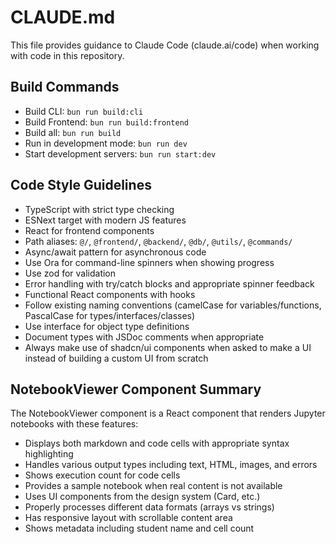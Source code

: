 # CLAUDE.md

This file provides guidance to Claude Code (claude.ai/code) when working with code in this repository.

## Build Commands
- Build CLI: `bun run build:cli`
- Build Frontend: `bun run build:frontend`
- Build all: `bun run build`
- Run in development mode: `bun run dev`
- Start development servers: `bun run start:dev`

## Code Style Guidelines
- TypeScript with strict type checking
- ESNext target with modern JS features
- React for frontend components
- Path aliases: `@/`, `@frontend/`, `@backend/`, `@db/`, `@utils/`, `@commands/`
- Async/await pattern for asynchronous code
- Use Ora for command-line spinners when showing progress
- Use zod for validation
- Error handling with try/catch blocks and appropriate spinner feedback
- Functional React components with hooks
- Follow existing naming conventions (camelCase for variables/functions, PascalCase for types/interfaces/classes)
- Use interface for object type definitions
- Document types with JSDoc comments when appropriate
- Always make use of shadcn/ui components when asked to make a UI instead of building a custom UI from scratch

## NotebookViewer Component Summary
The NotebookViewer component is a React component that renders Jupyter notebooks with these features:
- Displays both markdown and code cells with appropriate syntax highlighting
- Handles various output types including text, HTML, images, and errors
- Shows execution count for code cells
- Provides a sample notebook when real content is not available
- Uses UI components from the design system (Card, etc.)
- Properly processes different data formats (arrays vs strings)
- Has responsive layout with scrollable content area
- Shows metadata including student name and cell count